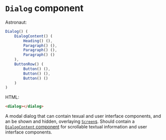 # `Dialog` component
Astronaut:
```javascript
Dialog() (
    DialogContent() (
        Heading() (),
        Paragraph() (),
        Paragraph() (),
        Paragraph() ()
    ),
    ButtonRow() (
        Button() (),
        Button() (),
        Button() ()
    )
)
```

HTML:
```html
<dialog></dialog>
```

A modal dialog that can contain texual and user interface components, and an be shown and hidden, overlaying [`Screen`s](reference/components/screen.md). Should contain a [`DialogContent` component](dialogcontent.md) for scrollable textual information and user interface components.